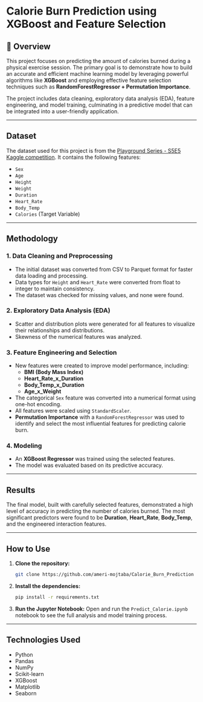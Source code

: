 # Calorie Burn Prediction using XGBoost and Feature Selection

## 🚀 Overview

This project focuses on predicting the amount of calories burned during a physical exercise session. The primary goal is to demonstrate how to build an accurate and efficient machine learning model by leveraging powerful algorithms like **XGBoost** and employing effective feature selection techniques such as **RandomForestRegressor + Permutation Importance**.

The project includes data cleaning, exploratory data analysis (EDA), feature engineering, and model training, culminating in a predictive model that can be integrated into a user-friendly application.

---

## Dataset

The dataset used for this project is from the [Playground Series - S5E5 Kaggle competition](https://www.kaggle.com/competitions/playground-series-s5e5/overview). It contains the following features:

* `Sex`
* `Age`
* `Height`
* `Weight`
* `Duration`
* `Heart_Rate`
* `Body_Temp`
* `Calories` (Target Variable)

---

## Methodology

### 1. Data Cleaning and Preprocessing
* The initial dataset was converted from CSV to Parquet format for faster data loading and processing.
* Data types for `Height` and `Heart_Rate` were converted from float to integer to maintain consistency.
* The dataset was checked for missing values, and none were found.

### 2. Exploratory Data Analysis (EDA)
* Scatter and distribution plots were generated for all features to visualize their relationships and distributions.
* Skewness of the numerical features was analyzed.

### 3. Feature Engineering and Selection
* New features were created to improve model performance, including:
    * **BMI (Body Mass Index)**
    * **Heart\_Rate\_x\_Duration**
    * **Body\_Temp\_x\_Duration**
    * **Age\_x\_Weight**
* The categorical `Sex` feature was converted into a numerical format using one-hot encoding.
* All features were scaled using `StandardScaler`.
* **Permutation Importance** with a `RandomForestRegressor` was used to identify and select the most influential features for predicting calorie burn.

### 4. Modeling
* An **XGBoost Regressor** was trained using the selected features.
* The model was evaluated based on its predictive accuracy.

---

## Results

The final model, built with carefully selected features, demonstrated a high level of accuracy in predicting the number of calories burned. The most significant predictors were found to be **Duration**, **Heart\_Rate**, **Body\_Temp**, and the engineered interaction features.

---

## How to Use

1.  **Clone the repository:**
    ```bash
    git clone https://github.com/ameri-mojtaba/Calorie_Burn_Prediction
    ```
2.  **Install the dependencies:**
    ```bash
    pip install -r requirements.txt
    ```
3.  **Run the Jupyter Notebook:**
    Open and run the `Predict_Calorie.ipynb` notebook to see the full analysis and model training process.

---

## Technologies Used

* Python
* Pandas
* NumPy
* Scikit-learn
* XGBoost
* Matplotlib
* Seaborn
